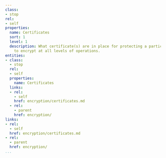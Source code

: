 ```yaml
---
class:
- stop
rel:
- self
properties:
  name: Certificates
  sort: 1
  level: 1
  description: What certificate(s) are in place for protecting a particular service
    to encrypt at all levels of operations.
entities:
- class:
  - stop
  rel:
  - self
  properties:
    name: Certificates
  links:
  - rel:
    - self
    href: encryption/certificates.md
  - rel:
    - parent
    href: encryption/
links:
- rel:
  - self
  href: encryption/certificates.md
- rel:
  - parent
  href: encryption/
...
```

